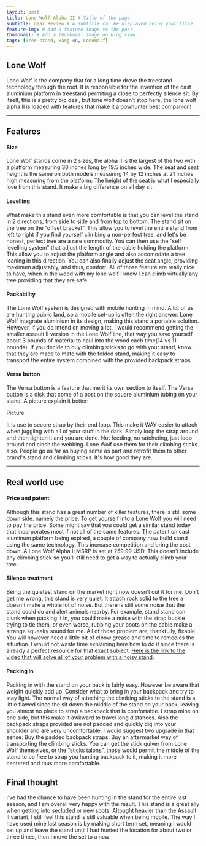 ```yaml
---
layout: post
title: Lone Wolf Alpha II # Title of the page
subtitle: Gear Review # A subtitle can be displayed below your title
feature-img: # Add a feature-image to the post
thumbnail: # Add a thumbnail image on blog view
tags: [Tree stand, Hang-on, LoneWolf]
---
```


## Lone Wolf

Lone Wolf is the company that for a long time drove the treestand technology through the roof. It is responsible for the invention of the cast aluminium platform in treestand permiting a close to perfectly silence sit. By itself, this is a pretty big deal, but lone wolf doesn’t stop here, the lone wolf alpha II is loaded with features that make it a bowhunter best companion!

*****

## Features

#### Size

Lone Wolf stands come in 2 sizes, the alpha II is the largest of the two with a platform measuring 30 inches long by 19.5 inches wide. The seat and seat height is the same on both models measuring 14 by 12 inches at 21 inches high measuring from the platform. The height of the seat is what I especially love from this stand. It make a big difference on all day sit.

#### Levelling

What make this stand even more comfortable is that you can level the stand in 2 directions; from side to side and from top to bottom. The stand sit on the tree on the “offset bracket”. This allow you to level the entire stand from left to right if you find yourself climbing a non-perfect tree, and let's be honest, perfect tree are a rare commodity. You can then use the “self levelling system" that adjust the length of the cable holding the platform. This allow you to adjust the platform angle and also accomodate a tree leaning in this direction. You can also finally adjust the seat angle, providing maximum adjustably, and thus, comfort. All of those feature are really nice to have, when in the wood with my lone wolf I know I can climb virtually any tree providing that they are safe.

#### Packability

The Lone Wolf system is designed with mobile hunting in mind. A lot of us are hunting public land, so a mobile set-up is often the right answer. Lone Wolf integrate aluminium in its design, making this stand a portable solution. However, if you do intend on moving a lot, I would recommend getting the smaller assault II version in the Lone Wolf line, that way you save yourself about 3 pounds of material to haul into the wood each time(14 vs 11 pounds). If you decide to buy climbing sticks to go with your stand, know that they are made to mate with the folded stand, making it easy to transport the entire system combined with the provided backpack straps.

#### Versa button

The Versa button is a feature that merit its own section to itself. The Versa button is a disk that come of a post on the square aluminium tubing on your stand. A picture explain it better:

Picture

It is use to secure strap by their end loop. This make it WAY easier to attach when juggling with all of your stuff in the dark. Simply loop the strap around and then tighten it and you are done. Not feeding, no ratcheting, just loop around and cinch the webbing. Lone Wolf use them for their climbing sticks also. People go as far as buying some as part and retrofit them to other brand's stand and climbing sticks. It's how good they are.

*****

## Real world use

#### Price and patent

Although this stand has a great number of killer features, there is still some down side: namely the price. To get yourself into a Lone Wolf you will need to pay the price. Some might say that you could get a similar stand today that incorporates most if not all of the same features. The patent on cast aluminum platform being expired, a couple of company now build stand using the same technology. This increase competition and bring the cost down. A Lone Wolf Alpha II MSRP is set at 259.99 USD. This doesn't include any climbing stick so you'll still need to get a way to actually climb your tree.

#### Silence treatment

Being the quietest stand on the market right now doesn't cut it for me. Don't get me wrong, this stand is very quiet. It attach rock solid to the tree a doesn't make a whole lot of noise. But there is still some noise that the stand could do and alert animals nearby. For example, stand stand can clunk when packing it in, you could make a noise with the strap buckle trying to tie them, or even worse, rubbing your boots on the cable make a strange squeaky sound for me. All of those problem are, thankfully, fixable. You will however need a little bit of elbow grease and time to remedies the situation. I would not waste time explaining here how to do it since there is already a perfect resource for that exact subject. [Here is the link to the video that will solve all of your problem with a noisy stand](https://www.youtube.com/watch?v=U_22dM-YGnY&t=617s).

#### Packing in

Packing in with the stand on your back is fairly easy. However be aware that weight quickly add up. Consider what to bring in your backpack and try to stay light. The normal way of attaching the climbing sticks to the stand is a little flawed since the sit down the middle of the stand on your back, leaving you almost no place to strap a backpack that is comfortable. I strap mine on one side, but this make it awkward to travel long distances. Also the backpack straps provided are not padded and quickly dig into your shoulder and are very uncomfortable. I would suggest two upgrade in that sense:
Buy the padded backpack straps.
Buy an aftermarket way of transporting the climbing sticks.
You can get the stick quiver from Lone Wolf themselves, or the [“sticks talons”](http://www.mobilehuntinggear.com), those would permit the middle of the stand to be free to strap you hunting backpack to it, making it more centered and thus more comfortable.

## Final thought

I’ve had the chance to have been hunting in the stand for the entire last season, and I am overall very happy with the result. This stand is a great ally when getting into secluded or new spots. Altought heavier than the Assault II variant, I still feel this stand is still valuable when being mobile. The way I have used mine last season is by making short term set, meaning I would set up and leave the stand until I had hunted the location for about two or three times, then I move the set to a new
